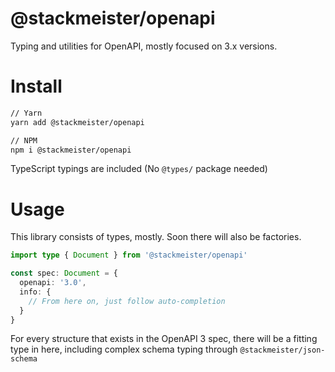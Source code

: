 @stackmeister/openapi
==========================

Typing and utilities for OpenAPI, mostly focused on 3.x versions.

Install
=======

```bash
// Yarn
yarn add @stackmeister/openapi

// NPM
npm i @stackmeister/openapi
```

TypeScript typings are included (No `@types/` package needed)

Usage
=====

This library consists of types, mostly. Soon there will also be factories.

```ts
import type { Document } from '@stackmeister/openapi'

const spec: Document = {
  openapi: '3.0',
  info: {
    // From here on, just follow auto-completion
  }
}
```

For every structure that exists in the OpenAPI 3 spec, there will be a fitting type in here, including complex schema typing
through `@stackmeister/json-schema`
